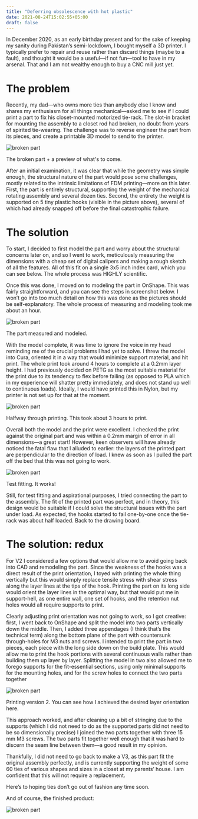 ```yaml
---
title: "Deferring obsolescence with hot plastic"
date: 2021-08-24T15:02:55+05:00
draft: false
---
```


In December 2020, as an early birthday present and for the sake of keeping my sanity during Pakistan’s semi-lockdown, I bought myself a 3D printer. I typically prefer to repair and reuse rather than discard things (maybe to a fault), and thought it would be a useful—if not fun—tool to have in my arsenal. That and I am not wealthy enough to buy a CNC mill just yet.

# The problem

Recently, my dad—who owns more ties than anybody else I know and shares my enthusiasm for all things mechanical—asked me to see if I could print a part to fix his closet-mounted motorized tie-rack. The slot-in bracket for mounting the assembly to a closet rod had broken, no doubt from years of spirited tie-wearing. The challenge was to reverse engineer the part from its pieces, and create a printable 3D model to send to the printer.

![broken part](/static/p1-broken.jpg#center "The broken part")
<figcaption class="caption">The broken part + a preview of what's to come.</figcaption>

After an initial examination, it was clear that while the geometry was simple enough, the structural nature of the part would pose some challenges, mostly related to the intrinsic limitations of FDM printing—more on this later. First, the part is entirely structural, supporting the weight of the mechanical rotating assembly and several dozen ties. Second, the entirety the weight is supported on 5 tiny plastic hooks (visible in the picture above), several of which had already snapped off before the final catastrophic failure.

# The solution
To start, I decided to first model the part and worry about the structural concerns later on, and so I went to work, meticulously measuring the dimensions with a cheap set of digital calipers and making a rough sketch of all the features. All of this fit on a single 3x5 inch index card, which you can see below. The whole process was HIGHLY scientific.

Once this was done, I moved on to modeling the part in OnShape. This was fairly straightforward, and you can see the steps in screenshot below. I won’t go into too much detail on how this was done as the pictures should be self-explanatory. The whole process of measuring and modeling took me about an hour.

![broken part](/static/p1-onshape.jpg#center "New part in OnShape")
<figcaption class="caption">The part measured and modeled.</figcaption>

With the model complete, it was time to ignore the voice in my head reminding me of the crucial problems I had yet to solve. I threw the model into Cura, oriented it in a way that would minimize support material, and hit print. The whole print took around 4 hours to complete at a 0.2mm layer height. I had previously decided on PETG as the most suitable material for the print due to its tendency to flex before failing (as opposed to PLA which in my experience will shatter pretty immediately, and does not stand up well to continuous loads). Ideally, I would have printed this in Nylon, but my printer is not set up for that at the moment.

![broken part](/static/p1-printed.jpg#center "Printing in progress")
<figcaption class="caption">Halfway through printing. This took about 3 hours to print.</figcaption>

Overall both the model and the print were excellent. I checked the print against the original part and was within a 0.2mm margin of error in all dimensions—a great start! However, keen observers will have already noticed the fatal flaw that I alluded to earlier: the layers of the printed part are perpendicular to the direction of load. I knew as soon as I pulled the part off the bed that this was not going to work.

![broken part](/static/p1-installed.jpg#center "Installed in the tie-rack.")
<figcaption class="caption">Test fitting. It works!</figcaption>

Still, for test fitting and aspirational purposes, I tried connecting the part to the assembly. The fit of the printed part was perfect, and in theory, this design would be suitable if I could solve the structural issues with the part under load. As expected, the hooks started to fail one-by-one once the tie-rack was about half loaded. Back to the drawing board.

# The solution: redux

For V2 I considered a few options that would allow me to avoid going back into CAD and remodeling the part. Since the weakness of the hooks was a direct result of the print orientation, I toyed with printing the whole thing vertically but this would simply replace tensile stress with shear stress along the layer lines at the tips of the hook. Printing the part on its long side would orient the layer lines in the optimal way, but that would put me in support-hell, as one entire wall, one set of hooks, and the retention nut holes would all require supports to print.

Clearly adjusting print orientation was not going to work, so I got creative: first, I went back to OnShape and split the model into two parts vertically down the middle. Then, I added three appendages (I think that’s the technical term) along the bottom plane of the part with countersunk through-holes for M3 nuts and screws. I intended to print the part in two pieces, each piece with the long side down on the build plate. This would allow me to print the hook portions with several continuous walls rather than building them up layer by layer. Splitting the model in two also allowed me to forego supports for the fit-essential sections, using only minimal supports for the mounting holes, and for the screw holes to connect the two parts together

![broken part](/static/p1-v2printing.jpg#center "V2 in the works.")
<figcaption class="caption">Printing version 2. You can see how I achieved the desired layer orientation here.</figcaption>

This approach worked, and after cleaning up a bit of stringing due to the supports (which I did not need to do as the supported parts did not need to be so dimensionally precise) I joined the two parts together with three 15 mm M3 screws. The two parts fit together well enough that it was hard to discern the seam line between them—a good result in my opinion.

Thankfully, I did not need to go back to make a V3, as this part fit the original assembly perfectly, and is currently supporting the weight of some 60 ties of various shapes and sizes in a closet at my parents’ house. I am confident that this will not require a replacement.

Here’s to hoping ties don’t go out of fashion any time soon.

And of course, the finished product:

![broken part](/static/p1-v2finished.jpg#center "The finished product")


